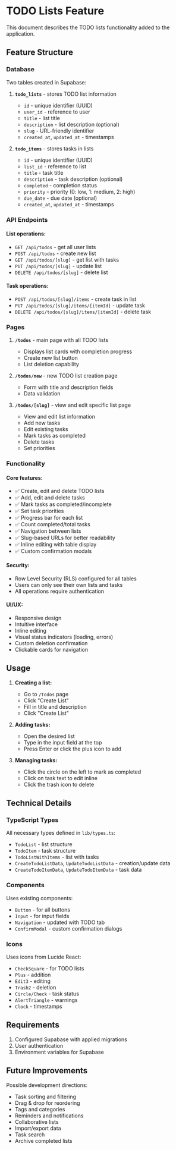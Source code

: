 # TODO Lists Feature

This document describes the TODO lists functionality added to the application.

## Feature Structure

### Database

Two tables created in Supabase:

1. **`todo_lists`** - stores TODO list information
   - `id` - unique identifier (UUID)
   - `user_id` - reference to user
   - `title` - list title
   - `description` - list description (optional)
   - `slug` - URL-friendly identifier
   - `created_at`, `updated_at` - timestamps

2. **`todo_items`** - stores tasks in lists
   - `id` - unique identifier (UUID)
   - `list_id` - reference to list
   - `title` - task title
   - `description` - task description (optional)
   - `completed` - completion status
   - `priority` - priority (0: low, 1: medium, 2: high)
   - `due_date` - due date (optional)
   - `created_at`, `updated_at` - timestamps

### API Endpoints

#### List operations:
- `GET /api/todos` - get all user lists
- `POST /api/todos` - create new list
- `GET /api/todos/[slug]` - get list with tasks
- `PUT /api/todos/[slug]` - update list
- `DELETE /api/todos/[slug]` - delete list

#### Task operations:
- `POST /api/todos/[slug]/items` - create task in list
- `PUT /api/todos/[slug]/items/[itemId]` - update task
- `DELETE /api/todos/[slug]/items/[itemId]` - delete task

### Pages

1. **`/todos`** - main page with all TODO lists
   - Displays list cards with completion progress
   - Create new list button
   - List deletion capability

2. **`/todos/new`** - new TODO list creation page
   - Form with title and description fields
   - Data validation

3. **`/todos/[slug]`** - view and edit specific list page
   - View and edit list information
   - Add new tasks
   - Edit existing tasks
   - Mark tasks as completed
   - Delete tasks
   - Set priorities

### Functionality

#### Core features:
- ✅ Create, edit and delete TODO lists
- ✅ Add, edit and delete tasks
- ✅ Mark tasks as completed/incomplete
- ✅ Set task priorities
- ✅ Progress bar for each list
- ✅ Count completed/total tasks
- ✅ Navigation between lists
- ✅ Slug-based URLs for better readability
- ✅ Inline editing with table display
- ✅ Custom confirmation modals

#### Security:
- Row Level Security (RLS) configured for all tables
- Users can only see their own lists and tasks
- All operations require authentication

#### UI/UX:
- Responsive design
- Intuitive interface
- Inline editing
- Visual status indicators (loading, errors)
- Custom deletion confirmation
- Clickable cards for navigation

## Usage

1. **Creating a list:**
   - Go to `/todos` page
   - Click "Create List"
   - Fill in title and description
   - Click "Create List"

2. **Adding tasks:**
   - Open the desired list
   - Type in the input field at the top
   - Press Enter or click the plus icon to add

3. **Managing tasks:**
   - Click the circle on the left to mark as completed
   - Click on task text to edit inline
   - Click the trash icon to delete

## Technical Details

### TypeScript Types
All necessary types defined in `lib/types.ts`:
- `TodoList` - list structure
- `TodoItem` - task structure
- `TodoListWithItems` - list with tasks
- `CreateTodoListData`, `UpdateTodoListData` - creation/update data
- `CreateTodoItemData`, `UpdateTodoItemData` - task data

### Components
Uses existing components:
- `Button` - for all buttons
- `Input` - for input fields
- `Navigation` - updated with TODO tab
- `ConfirmModal` - custom confirmation dialogs

### Icons
Uses icons from Lucide React:
- `CheckSquare` - for TODO lists
- `Plus` - addition
- `Edit3` - editing
- `Trash2` - deletion
- `Circle/Check` - task status
- `AlertTriangle` - warnings
- `Clock` - timestamps

## Requirements

1. Configured Supabase with applied migrations
2. User authentication
3. Environment variables for Supabase

## Future Improvements

Possible development directions:
- Task sorting and filtering
- Drag & drop for reordering
- Tags and categories
- Reminders and notifications
- Collaborative lists
- Import/export data
- Task search
- Archive completed lists
